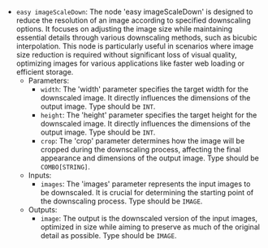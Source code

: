 - `easy imageScaleDown`: The node 'easy imageScaleDown' is designed to reduce the resolution of an image according to specified downscaling options. It focuses on adjusting the image size while maintaining essential details through various downscaling methods, such as bicubic interpolation. This node is particularly useful in scenarios where image size reduction is required without significant loss of visual quality, optimizing images for various applications like faster web loading or efficient storage.
    - Parameters:
        - `width`: The 'width' parameter specifies the target width for the downscaled image. It directly influences the dimensions of the output image. Type should be `INT`.
        - `height`: The 'height' parameter specifies the target height for the downscaled image. It directly influences the dimensions of the output image. Type should be `INT`.
        - `crop`: The 'crop' parameter determines how the image will be cropped during the downscaling process, affecting the final appearance and dimensions of the output image. Type should be `COMBO[STRING]`.
    - Inputs:
        - `images`: The 'images' parameter represents the input images to be downscaled. It is crucial for determining the starting point of the downscaling process. Type should be `IMAGE`.
    - Outputs:
        - `image`: The output is the downscaled version of the input images, optimized in size while aiming to preserve as much of the original detail as possible. Type should be `IMAGE`.
